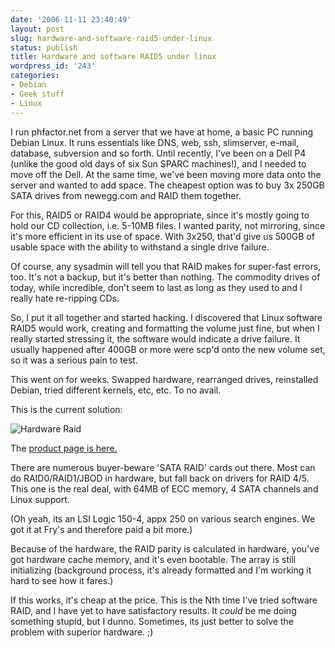 ```yaml
---
date: '2006-11-11 23:40:49'
layout: post
slug: hardware-and-software-raid5-under-linux
status: publish
title: Hardware and software RAID5 under linux
wordpress_id: '243'
categories:
- Debian
- Geek stuff
- Linux
---
```


I run phfactor.net from a server that we have at home, a basic PC running Debian Linux. It runs essentials like DNS, web, ssh, slimserver, e-mail, database, subversion and so forth. Until recently, I've been on a Dell P4 (unlike the good old days of six Sun SPARC machines!), and I needed to move off the Dell. At the same time, we've been moving more data onto the server and wanted to add space. The cheapest option was to buy 3x 250GB SATA drives from newegg.com and RAID them together.

For this, RAID5 or RAID4 would be appropriate, since it's mostly going to hold our CD collection, i.e. 5-10MB files. I wanted parity, not mirroring, since it's more efficient in its use of space. With 3x250, that'd give us 500GB of usable space with the ability to withstand a single drive failure.

Of course, any sysadmin will tell you that RAID makes for super-fast errors, too. It's not a backup, but it's better than nothing. The commodity drives of today, while incredible, don't seem to last as long as they used to and I really hate re-ripping CDs.

So, I put it all together and started hacking. I discovered that Linux software RAID5 would work, creating and formatting the volume just fine, but when I really started stressing it, the software would indicate a drive failure. It usually happened after 400GB or more were scp'd onto the new volume set, so it was a serious pain to test.

This went on for weeks. Swapped hardware, rearranged drives, reinstalled Debian, tried different kernels, etc, etc. To no avail.

This is the current solution:

![Hardware Raid](http://www.phfactor.net/wp-pics/lsi-sata-raid.jpg)


The [product page is here.](http://www.lsi.com/storage_home/products_home/internal_raid/megaraid_sata/megaraid_sata_1504/index.html)

There are numerous buyer-beware 'SATA RAID' cards out there. Most can do RAID0/RAID1/JBOD in hardware, but fall back on drivers for RAID 4/5. This one is the real deal, with 64MB of ECC memory, 4 SATA channels and Linux support.

(Oh yeah, its an LSI Logic 150-4, appx 250 on various search engines. We got it at Fry's and therefore paid a bit more.)

Because of the hardware, the RAID parity is calculated in hardware, you've got hardware cache memory, and it's even bootable. The array is still initializing (background process, it's already formatted and I'm working it hard to see how it fares.)

If this works, it's cheap at the price. This is the Nth time I've tried software RAID, and I have yet to have satisfactory results. It _could_ be me doing something stupid, but I dunno. Sometimes, its just better to solve the problem with superior hardware. ;)
